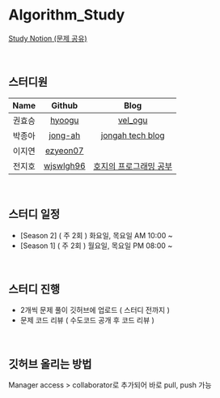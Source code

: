 # Algorithm_Study

[Study Notion (문제 공유)](https://www.notion.so/fe551f563d3b485b820e5be3fe1e6eb4, "Notion Link") 

<br/>

## 스터디원 

|Name|Github|Blog|
|:---:|:---:|:---:|
|권효승|[hyoogu](https://github.com/hyoogu "Github Link")|[vel_ogu](https://velog.io/@idhyo0o "Blog Link")|
|박종아|[jong-ah](https://github.com/jong-ah "Github Link")|[jongah tech blog](https://medium.com/jongah-tech-blog "Blog Link")|
|이지연|[ezyeon07](https://github.com/ezyeon07 "Github Link")|  |
|전지호|[wjswlgh96](https://github.com/wjswlgh96 "Github Link")|[호지의 프로그래밍 공부](https://wjswlgh96.tistory.com "Blog Link")|

<br/>

## 스터디 일정

- [Season 2] ( 주 2회 ) 화요일, 목요일 AM 10:00 ~   
- [Season 1] ( 주 2회 ) 월요일, 목요일 PM 08:00 ~  

<br/>

## 스터디 진행

- 2개씩 문제 풀이 깃허브에 업로드 ( 스터디 전까지 )   
- 문제 코드 리뷰 ( 수도코드 공개 후 코드 리뷰 )    

<br/>

## 깃허브 올리는 방법

Manager access > collaborator로 추가되어 바로 pull, push 가능 

